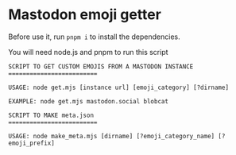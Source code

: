 # Mastodon emoji getter

Before use it, run `pnpm i` to install the dependencies.

You will need node.js and pnpm to run this script

```
SCRIPT TO GET CUSTOM EMOJIS FROM A MASTODON INSTANCE
=========================

USAGE: node get.mjs [instance url] [emoji_category] [?dirname]

EXAMPLE: node get.mjs mastodon.social blobcat
```

```
SCRIPT TO MAKE meta.json
=========================

USAGE: node make_meta.mjs [dirname] [?emoji_category_name] [?emoji_prefix]
```
